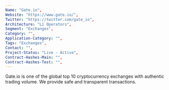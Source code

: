 ```yaml
--- 
Name: "Gate.io", 
Website: "https://www.gate.io/", 
Twitter: "https://twitter.com/gate_io", 
Architecture: "L1 Operators",
Segment: "Exchanges",
Category: "",
Application-Category: "",
Tags: "Exchanges",
Contact: "",
Project-Status: "Live - Active",
Contract-Hashes-Main: "",
Contract-Hashes-Test: "",
--- 
```

<!--lang:en--> 
Gate.io is one of the global top 10 cryptocurrency exchanges with authentic trading volume. We provide safe and transparent transactions.
<!--lang:es--] 
Gate.io es uno de los 10 intercambios de criptomonedas más importantes del mundo con un volumen comercial auténtico. Brindamos transacciones seguras y transparentes.
<!--lang:de--] 
Gate.io ist eine der 10 weltweit führenden Kryptowährungsbörsen mit authentischem Handelsvolumen. Wir bieten sichere und transparente Transaktionen.
<!--lang:fr--] 
Gate.io est l'un des 10 meilleurs échanges mondiaux de crypto-monnaie avec un volume de transactions authentique. Nous fournissons des transactions sûres et transparentes.
<!--lang:pl--] 
Gate.io jest jedną z 10 najlepszych giełd kryptowalut na świecie z autentycznym wolumenem obrotu. Zapewniamy bezpieczne i przejrzyste transakcje.
<!--lang:uk--] 
Gate.io є однією з 10 найкращих світових бірж криптовалют із справжнім обсягом торгів. Ми забезпечуємо безпечні та прозорі операції.
[!--lang:*--> 
